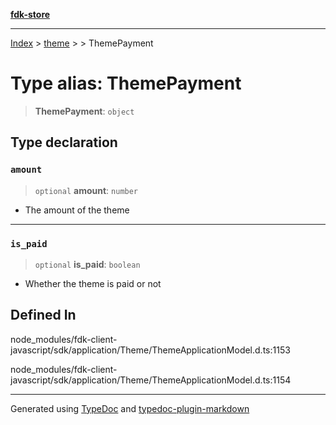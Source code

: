 [**fdk-store**](../../../README.md)
***

[Index](../../../API.md) > [theme](../../README.md) > [<internal>](../README.md) > ThemePayment

# Type alias: ThemePayment

> **ThemePayment**: `object`

## Type declaration

### `amount`

> `optional` **amount**: `number`

- The amount of the theme

***

### `is_paid`

> `optional` **is\_paid**: `boolean`

- Whether the theme is paid or not

## Defined In

node\_modules/fdk-client-javascript/sdk/application/Theme/ThemeApplicationModel.d.ts:1153

node\_modules/fdk-client-javascript/sdk/application/Theme/ThemeApplicationModel.d.ts:1154

***
Generated using [TypeDoc](https://typedoc.org/) and [typedoc-plugin-markdown](https://www.npmjs.com/package/typedoc-plugin-markdown)
